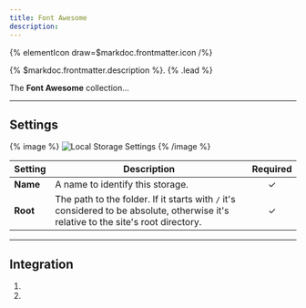 ```yaml
---
title: Font Awesome
description:
---
```


{% elementIcon draw=$markdoc.frontmatter.icon /%}

{% $markdoc.frontmatter.description %}. {% .lead %}

The **Font Awesome** collection...

---

## Settings

{% image %}
![Local Storage Settings](/assets/ytp/layouts/storage-local.webp)
{% /image %}

| Setting  | Description                                                                                                                         | Required |
|----------|-------------------------------------------------------------------------------------------------------------------------------------| :------: |
| **Name** | A name to identify this storage.                                                                                                    | &#x2713; |
| **Root** | The path to the folder. If it starts with `/` it's considered to be absolute, otherwise it's relative to the site's root directory. | &#x2713; |

---

## Integration

1.
1.

